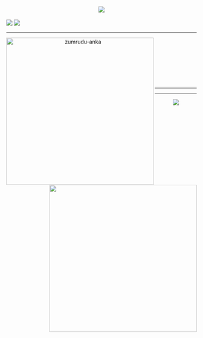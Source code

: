 
<h1 align="center">
  <a href="https://git.io/typing-svg">
    <img src="https://readme-typing-svg.herokuapp.com/?lines=Hello,+There!+👋;This+is+Usman+....;Nice+to+meet+you!&center=true&size=30">
  </a>
</h1>

<a href="https://dotnet.microsoft.com/" title="dotNet"><img src="https://github.com/hussainweb/hussainweb/blob/main/icons/dotnet.png" /></a>
<a href="http://csharp.net/" title="C#"><img src="https://github.com/hussainweb/hussainweb/blob/main/icons/csharp.png" /></a>


<hr>
<p align=center>
  <div align=center>
    <a href="https://github.com/denvercoder1/github-readme-streak-stats" title="Go to Source">
      <img align="left" width=390 src="https://github-readme-streak-stats.herokuapp.com/?user=UsmanHashimov&theme=react&border=61dafb&hide_border=true" alt="zumrudu-anka" />
    </a>
    <a href="https://github.com/anuraghazra/github-readme-stats" title="Go to Source">
      <img align="right" width=390 src="https://github-readme-stats.vercel.app/api?username=UsmanHashimov&show_icons=true&theme=react&border_color=61dafb&hide_border=true" />
    </a>
  </div>
  <br><br><br>  <br><br><br>
  <br>
</p>

<hr>



---
<p align="center">
  <img src="https://profile-counter.glitch.me/{UsmanHashimov}/count.svg" />
</p>



<!-- Proudly created with GPRM ( https://gprm.itsvg.in ) -->

